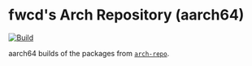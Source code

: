 # fwcd's Arch Repository (aarch64)

[![Build](https://github.com/fwcd/arch-repo-aarch64/actions/workflows/build.yml/badge.svg)](https://github.com/fwcd/arch-repo-aarch64/actions/workflows/build.yml)

aarch64 builds of the packages from [`arch-repo`](https://github.com/fwcd/arch-repo).
